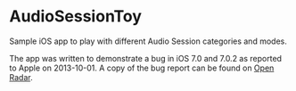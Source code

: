 AudioSessionToy
===============

Sample iOS app to play with different Audio Session categories and modes.

The app was written to demonstrate a bug in iOS 7.0 and 7.0.2 as reported to Apple on 2013-10-01. A copy of the bug report can be found on [Open Radar](http://openradar.appspot.com/15119049).